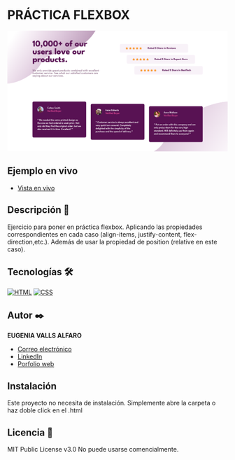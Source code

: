 # PRÁCTICA FLEXBOX

![Imagen del proyecto](https://raw.githubusercontent.com/eugeniavalls/practica-flexbox2/main/assets/screenshots/01.png)

## Ejemplo en vivo

- [Vista en vivo](https://eugeniavalls.github.io/practica-flexbox2/)


## Descripción 📑

Ejercicio para poner en práctica flexbox. Aplicando las propiedades correspondientes en cada caso (align-items, justify-content, flex-direction,etc.). Además de usar la propiedad de position (relative en este caso).

## Tecnologías 🛠

<!-- Iconos sacados de: https://github.com/hendrasob/badges/blob/master/README.md y https://github.com/alexandresanlim/Badges4-README.md-Profile -->

[![HTML](https://img.shields.io/badge/HTML5-E34F26?style=for-the-badge&logo=html5&logoColor=white)](https://es.wikipedia.org/wiki/HTML5)
[![CSS](https://img.shields.io/badge/CSS3-1572B6?style=for-the-badge&logo=css3&logoColor=white)](https://es.wikipedia.org/wiki/CSS)

## Autor ✒️

**EUGENIA VALLS ALFARO**

- [Correo electrónico](e.vallsalfaro@gmail.com)
- [LinkedIn](https://www.linkedin.com/in/eugenia-valls-alfaro-540b1a20a)
- [Porfolio web](https://tu-dominio.com/)

## Instalación

Este proyecto no necesita de instalación. Simplemente abre la carpeta o haz doble click en el .html

## Licencia 📄

MIT Public License v3.0
No puede usarse comencialmente.
